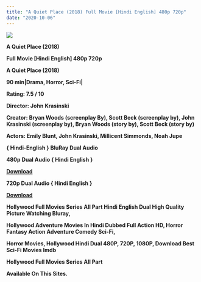 ```yaml
---
title: "A Quiet Place (2018) Full Movie [Hindi English] 480p 720p"
date: "2020-10-06"
---
```


[**![](https://1.bp.blogspot.com/-yaWXYS0yVf4/X0njRJkiJUI/AAAAAAAAEqY/G1zfbGVFGhspwnTrdw-2X3I6VjSAjrdAwCLcBGAsYHQ/s1600/images{2deb609f52c527dc8b4fbab26c6d0bae2964b23de7178cabf97238dc1868ff55}252873{2deb609f52c527dc8b4fbab26c6d0bae2964b23de7178cabf97238dc1868ff55}2529-{2deb609f52c527dc8b4fbab26c6d0bae2964b23de7178cabf97238dc1868ff55}2B1.webp)**](https://1.bp.blogspot.com/-yaWXYS0yVf4/X0njRJkiJUI/AAAAAAAAEqY/G1zfbGVFGhspwnTrdw-2X3I6VjSAjrdAwCLcBGAsYHQ/s1600/images{2deb609f52c527dc8b4fbab26c6d0bae2964b23de7178cabf97238dc1868ff55}252873{2deb609f52c527dc8b4fbab26c6d0bae2964b23de7178cabf97238dc1868ff55}2529-{2deb609f52c527dc8b4fbab26c6d0bae2964b23de7178cabf97238dc1868ff55}2B1.webp)

 **A Quiet Place (2018)**

**Full Movie \[Hindi English\] 480p 720p** 

**A Quiet Place (2018)**

**90 min|Drama, Horror, Sci-Fi|**

**Rating: 7.5 / 10** 

**Director: John Krasinski**

**Creator: Bryan Woods (screenplay By), Scott Beck (screenplay by), John Krasinski (screenplay by), Bryan Woods (story by), Scott Beck (story by)**

**Actors: Emily Blunt, John Krasinski, Millicent Simmonds, Noah Jupe**

**{ Hindi-English } BluRay Dual Audio**

**480p Dual Audio { Hindi English }**

[**Download**](https://myglinks.xyz/2079)

**720p Dual Audio { Hindi English }**

[**Download**](https://myglinks.xyz/2080)

**Hollywood Full Movies Series All Part Hindi English Dual High Quality Picture Watching Bluray,**

 **Hollywood Adventure Movies In Hindi Dubbed Full Action HD, Horror Fantasy Action Adventure Comedy Sci-Fi,**

**Horror Movies, Hollywood Hindi Dual 480P, 720P, 1080P, Download Best Sci-Fi Movies Imdb** 

**Hollywood Full Movies Series All Part**

**Available On This Sites.**
